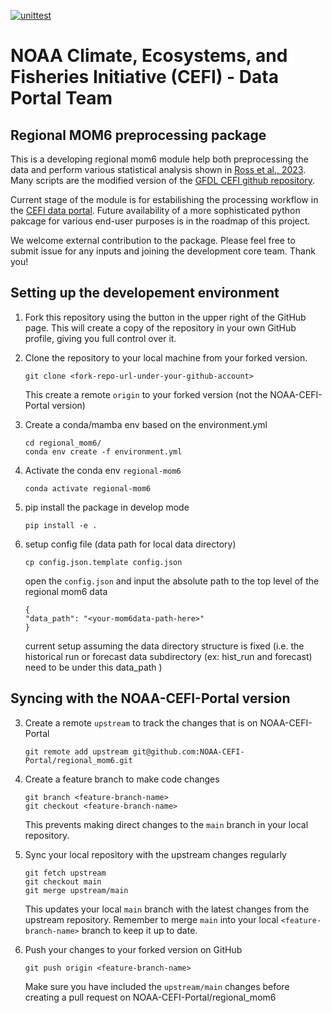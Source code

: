 [![unittest](https://github.com/NOAA-PSL/regional_mom6/actions/workflows/gha_pytest_push.yml/badge.svg)](https://github.com/NOAA-PSL/regional_mom6/actions/workflows/gha_pytest_push.yml)

NOAA Climate, Ecosystems, and Fisheries Initiative (CEFI) - Data Portal Team
========

## Regional MOM6 preprocessing package
This is a developing regional mom6 module help both preprocessing the data and perform various statistical analysis shown in [Ross et al., 2023](https://gmd.copernicus.org/articles/16/6943/2023/).
Many scripts are the modified version of the [GFDL CEFI github repository](https://github.com/NOAA-GFDL/CEFI-regional-MOM6).

Current stage of the module is for estabilishing the processing workflow in the [CEFI data portal](https://psl.noaa.gov/cefi_portal/). 
Future availability of a more sophisticated python pakcage for various end-user purposes is in the roadmap of this project.
  
We welcome external contribution to the package. Please feel free to submit issue for any inputs and joining the development core team. Thank you! 

## Setting up the developement environment

1. Fork this repository using the button in the upper right of the GitHub page. This will create a copy of the repository in your own GitHub profile, giving you full control over it.

2. Clone the repository to your local machine from your forked version.

   ```
   git clone <fork-repo-url-under-your-github-account>
   ```
   This create a remote `origin` to your forked version (not the NOAA-CEFI-Portal version)


1. Create a conda/mamba env based on the environment.yml

   ```
   cd regional_mom6/
   conda env create -f environment.yml
   ```
3. Activate the conda env `regional-mom6`

   ```
   conda activate regional-mom6
   ```

5. pip install the package in develop mode

   ```
   pip install -e .
   ```
6. setup config file (data path for local data directory)

   ```
   cp config.json.template config.json
   ```

   open the `config.json` and input the absolute path to the top level of the regional mom6 data

   ```
   {
   "data_path": "<your-mom6data-path-here>"
   }
   ```

   current setup assuming the data directory structure is fixed (i.e. the historical run or forecast data subdirectory (ex: hist_run and forecast) need to be under this data_path )

## Syncing with the NOAA-CEFI-Portal version
3. Create a remote `upstream` to track the changes that is on NOAA-CEFI-Portal

   ```
   git remote add upstream git@github.com:NOAA-CEFI-Portal/regional_mom6.git   
   ```
4. Create a feature branch to make code changes

   ```
   git branch <feature-branch-name>
   git checkout <feature-branch-name>
   ```
   This prevents making direct changes to the `main` branch in your local repository.

5. Sync your local repository with the upstream changes regularly

   ```
   git fetch upstream
   git checkout main
   git merge upstream/main
   ```
   This updates your local `main` branch with the latest changes from the upstream repository. Remember to merge `main` into your local `<feature-branch-name>` branch to keep it up to date.

5. Push your changes to your forked version on GitHub

   ```
   git push origin <feature-branch-name>
   ```
   Make sure you have included the `upstream/main` changes before creating a pull request on NOAA-CEFI-Portal/regional_mom6




